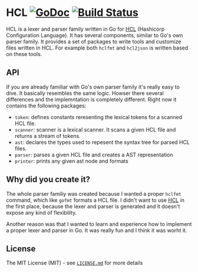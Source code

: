 # HCL [![GoDoc](http://img.shields.io/badge/go-documentation-blue.svg?style=flat-square)](http://godoc.org/github.com/fatih/hcl) [![Build Status](http://img.shields.io/travis/fatih/hcl.svg?style=flat-square)](https://travis-ci.org/fatih/hcl)

HCL is a lexer and parser family written in Go for
[HCL](https://github.com/hashicorp/hcl) (Hashicorp Configuration Language). It
has several components, similar to Go's own parser family. It provides a set of
packages to write tools and customize files written in HCL. For example both
`hclfmt` and `hcl2json` is written based on these tools. 

## API

If you are already familiar with Go's own parser family it's really easy to
dive. It basically resembles the same logic. Howser there several differences
and the implemntation is completely different. Right now it contains the
following packages:

* `token`: defines constants reresenting the lexical tokens for a scanned HCL file.
* `scanner`: scanner is a lexical scanner. It scans a given HCL file and
  returns a stream of tokens.
* `ast`: declares the types used to repesent the syntax tree for parsed HCL files.
* `parser`:  parses a given HCL file and creates a AST representation
* `printer`: prints any given ast node and formats

## Why did you create it?

The whole parser familiy was created because I wanted a proper `hclfmt`
command, which like `gofmt` formats a HCL file. I didn't want to use
[HCL](https://github.com/hashicorp/hcl) in the first place, because the lexer
and parser is generated and it doesn't expose any kind of flexibility. 

Another reason was that I wanted to learn and experience how to implement a
proper lexer and parser in Go. It was really fun and I think it was worht it.

## License

The MIT License (MIT) - see
[`LICENSE.md`](https://github.com/fatih/hcl/blob/master/LICENSE.md) for more
details

